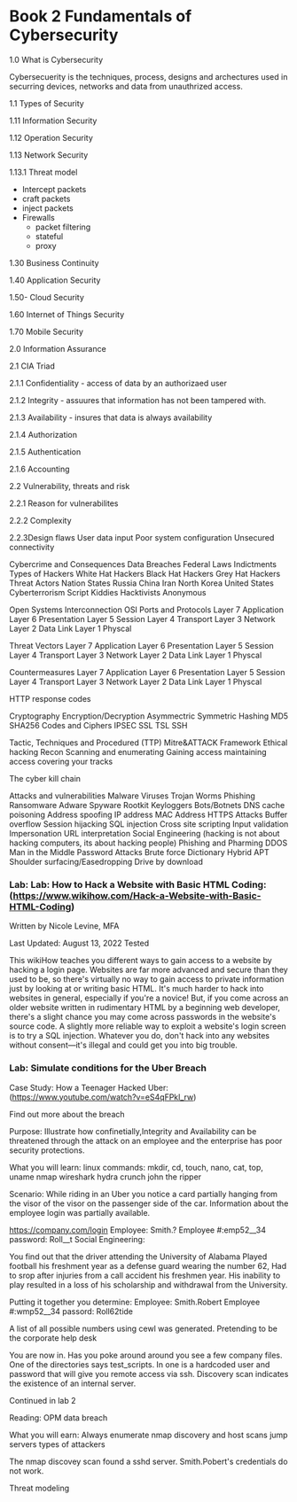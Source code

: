 
# Book 2 Fundamentals of Cybersecurity

1.0 What is Cybersecurity

Cybersecuerity is the techniques, process, designs and archectures used in securring devices, networks and data from unauthrized access.

1.1 Types of Security

1.11 Information Security
 
1.12 Operation Security

1.13 Network Security

1.13.1 Threat model
   * Intercept packets
   * craft packets
   * inject packets
   * Firewalls
     * packet filtering
     * stateful
     * proxy

1.30 Business Continuity

1.40 Application Security

1.50- Cloud Security

1.60 Internet of Things Security

1.70 Mobile Security	

2.0 Information Assurance

2.1 CIA Triad

2.1.1 Confidentiality - access of data by an authorizaed user
    
2.1.2 Integrity - assuures that information has not been tampered with.

2.1.3 Availability - insures that data is always availability

2.1.4 Authorization

2.1.5 Authentication

2.1.6 Accounting

2.2 Vulnerability, threats and risk

2.2.1 Reason for vulnerabilites

2.2.2 Complexity

2.2.3Design flaws
      User data input
      Poor system configuration
      Unsecured connectivity

Cybercrime and Consequences
  Data Breaches
  Federal Laws
  Indictments
  Types of Hackers
    White Hat Hackers
    Black Hat Hackers
    Grey Hat Hackers
  Threat Actors
    Nation States
      Russia
      China
      Iran
      North Korea
      United States
    Cyberterrorism
    Script Kiddies
    Hacktivists
     Anonymous 

Open Systems Interconnection OSI
  Ports and Protocols
    Layer 7 Application
    Layer 6 Presentation
    Layer 5 Session
    Layer 4 Transport
    Layer 3 Network
    Layer 2 Data Link
    Layer 1 Physcal

  Threat Vectors
    Layer 7 Application
    Layer 6 Presentation
    Layer 5 Session
    Layer 4 Transport
    Layer 3 Network
    Layer 2 Data Link
    Layer 1 Physcal
  
  Countermeasures
    Layer 7 Application
    Layer 6 Presentation
    Layer 5 Session
    Layer 4 Transport
    Layer 3 Network
    Layer 2 Data Link
    Layer 1 Physcal

HTTP response codes


Cryptography
 Encryption/Decryption
   Asymmectric
   Symmetric
 Hashing 
  MD5
  SHA256
 Codes and Ciphers
 IPSEC
 SSL
 TSL
 SSH

Tactic, Techniques and Procedured (TTP)
  Mitre&ATTACK Framework
  Ethical hacking
    Recon
    Scanning and enumerating
    Gaining access
    maintaining access
    covering your tracks
    
  The cyber kill chain

Attacks and vulnerabilities
  Malware
    Viruses
    Trojan
    Worms
    Phishing  
	Ransomware
	Adware
	Spyware
	Rootkit
	Keyloggers
	Bots/Botnets
    DNS cache poisoning
  Address spoofing
    IP address
	MAC Address
  HTTPS Attacks
    Buffer overflow
	Session hijacking
	SQL injection
	Cross site scripting
	Input validation
	Impersonation
	URL interpretation
  Social Engineering (hacking is not about hacking computers, its about hacking people)
    Phishing and Pharming
  DDOS
  Man in the Middle
  Password Attacks
    Brute force
	Dictionary
	Hybrid
  APT
  Shoulder surfacing/Easedropping
  Drive by download
  
### Lab: Lab: How to Hack a Website with Basic HTML Coding: (https://www.wikihow.com/Hack-a-Website-with-Basic-HTML-Coding)
Written by Nicole Levine, MFA

Last Updated: August 13, 2022 Tested

This wikiHow teaches you different ways to gain access to a website by hacking a login page. Websites are far more advanced and secure than they used to be, so there's virtually no way to gain access to private information just by looking at or writing basic HTML. It's much harder to hack into websites in general, especially if you're a novice! But, if you come across an older website written in rudimentary HTML by a beginning web developer, there's a slight chance you may come across passwords in the website's source code. A slightly more reliable way to exploit a website's login screen is to try a SQL injection. Whatever you do, don't hack into any websites without consent—it's illegal and could get you into big trouble.

### Lab: Simulate conditions for the Uber Breach
Case Study:
How a Teenager Hacked Uber: (https://www.youtube.com/watch?v=eS4qFPkl_rw)

Find out more about the breach

Purpose: Illustrate how confinetially,Integrity and Availability can be threatened through the attack 
on an employee and the enterprise has poor security protections.

What you will learn:
linux commands: mkdir, cd, touch, nano, cat, top, uname
nmap
wireshark
hydra
crunch
john the ripper

Scenario:
While riding in an Uber you notice a card partially hanging from the visor of the visor on the 
passenger side of the car. Information about the employee login was partially available.

https://company.com/login
Employee: Smith.?
Employee #:emp52__34
password: Roll__t
Social Engineering: 

You find out that the driver attending the University of Alabama
Played football his freshment year as a defense guard wearing the number 62,
Had to srop after injuries from a call accident his freshmen year. His 
inability to play resulted in a loss of his scholarship and withdrawal from the University.

Putting it together you determine:
Employee: Smith.Robert
Employee #:wmp52__34
passord: Roll62tide

A list of all possible numbers using cewl was generated.
Pretending to be the corporate help desk

You are now in.
Has you poke around around you see a few company files.
One of the directories says test_scripts. In one is a hardcoded user and password that will 
give you remote access via ssh. Discovery scan indicates the existence of an internal server. 

Continued in lab 2

Reading: OPM data breach

What you will earn:
Always enumerate
nmap discovery and host scans
jump servers
types of attackers

The nmap discovey scan found a sshd server. Smith.Pobert's credentials do not work.

Threat modeling



 
 




